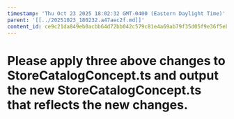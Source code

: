 ```yaml
---
timestamp: 'Thu Oct 23 2025 18:02:32 GMT-0400 (Eastern Daylight Time)'
parent: '[[../20251023_180232.a47aec2f.md]]'
content_id: ce9c21da849eb0acbb64d72bb042c579c81e4a69ab79f35d05f9e36f5eb38334
---
```


# Please apply three above changes to StoreCatalogConcept.ts and output the new StoreCatalogConcept.ts that reflects the new changes.
